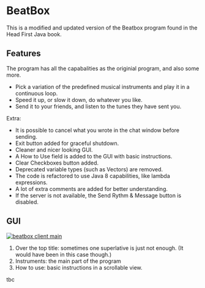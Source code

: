 # BeatBox

This is a modified and updated version of the Beatbox program found in the Head First Java book.

## Features

The program has all the capabalities as the originial program, and also some more.

- Pick a variation of the predefined musical instruments and play it in a continuous loop.
- Speed it up, or slow it down, do whatever you like.
- Send it to your friends, and listen to the tunes they have sent you.

Extra:

- It is possible to cancel what you wrote in the chat window before sending.
- Exit button added for graceful shutdown.
- Cleaner and nicer looking GUI.
- A How to Use field is added to the GUI with basic instructions.
- Clear Checkboxes button added.
- Deprecated variable types (such as Vectors) are removed.
- The code is refactored to use Java 8 capabilities, like lambda expressions.
- A lot of extra comments are added for better understanding.
- If the server is not available, the Send Rythm & Message button is disabled.

## GUI

<a href="https://imgur.com/LGG3A9b"><img src="https://i.imgur.com/LGG3A9b.jpg" title="beatbox client main" /></a>

1. Over the top title: sometimes one superlative is just not enough. (It would have been in this case though.)
2. Instruments: the main part of the program
3. How to use: basic instructions in a scrollable view.

tbc

